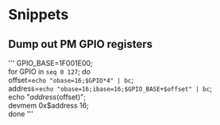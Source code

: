 # Snippets

## Dump out PM GPIO registers

'''
GPIO_BASE=1F001E00; \
for GPIO in `seq 0 127`; do \
    offset=`echo "obase=16;$GPIO*4" | bc`; \
    address=`echo "obase=16;ibase=16;$GPIO_BASE+$offset" | bc`; \
    echo "$address ($offset)"; \
    devmem 0x$address 16; \
done
'''
